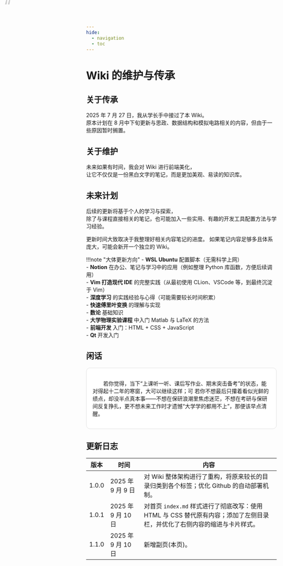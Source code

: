 ```yaml
---
hide:
  - navigation
  - toc
---
```


# Wiki 的维护与传承

## 关于传承
2025 年 7 月 27 日，我从学长手中接过了本 Wiki。  
原本计划在 8 月中下旬更新与思政、数据结构和模拟电路相关的内容，但由于一些原因暂时搁置。  

## 关于维护
未来如果有时间，我会对 Wiki 进行前端美化，  
让它不仅仅是一份黑白文字的笔记，而是更加美观、易读的知识库。  

## 未来计划
后续的更新将基于个人的学习与探索，  
除了与课程直接相关的笔记，也可能加入一些实用、有趣的开发工具配置方法与学习经验。  

更新时间大致取决于我整理好相关内容笔记的进度。 
如果笔记内容足够多且体系庞大，可能会新开一个独立的 Wiki。  

!!!note "大体更新方向"
    - **WSL Ubuntu** 配置脚本（无需科学上网）  
    - **Notion** 在办公、笔记与学习中的应用（例如整理 Python 库函数，方便后续调用）  
    - **Vim 打造现代 IDE** 的完整实践（从最初使用 CLion、VSCode 等，到最终沉淀于 Vim）  
    - **深度学习** 的实践经验与心得（可能需要较长时间积累）  
    - **快速傅里叶变换** 的理解与实现  
    - **数论** 基础知识  
    - **大学物理实验课程** 中入门 Matlab 与 LaTeX 的方法  
    - **前端开发** 入门：HTML + CSS + JavaScript  
    - **Qt** 开发入门  

## 闲话

<style>
:root {
    --primary-color: #333;      /* 主色：深灰，用于标题、强调 */
    --accent-color: #666;       /* 辅助色：中灰 */
    --background-color: #fff;   /* 背景色：白色 */
    --text-color: #333;         /* 正文文字颜色 */
    --border-color: #e0e0e0;    /* 边框/分隔线颜色 */
    --hover-bg: #f5f5f5;        /* 悬停背景 */
    --shadow: rgba(0,0,0,0.08);  /* 阴影：浅黑 */
}
    .card {
        background: var(--background-color);
        border: 1px solid var(--border-color);
        border-radius: 10px;
        padding: 16px;
        margin: 12px 0;
        transition: all 0.25s ease;
    }
    .card:hover {
        transform: translateY(-4px);
        box-shadow: 0 6px 16px var(--shadow);
    }
    .card::before {
        content: "“";
        font-size: 3em;
        color: #ccc;
        position: absolute;
        left: 10px;
        top: -10px;
    }
</style>

<div class="card">
    <p style="text-indent: 2em;">若你觉得，当下“上课听一听、课后写作业、期末突击备考”的状态，能对得起十二年的寒窗，大可以继续这样；可 若你不想最后只攥着看似光鲜的绩点，却没半点真本事——不想在保研浪潮里焦虑迷茫，不想在考研与保研间反复挣扎，更不想未来工作时才遗憾“大学学的都用不上”，那便该早点清醒。</p>
</div>

## 更新日志
| 版本 | 时间 | 内容 | 
| ---- | ---- | ---- |
| 1.0.0 |2025 年 9 月 9 日 | 对 Wiki 整体架构进行了重构，将原来较长的目录归类到各个标签；优化 Github 的自动部署机制。 | 
| 1.0.1 | 2025 年 9 月 10 日 | 对首页 `index.md` 样式进行了彻底改写：使用 HTML 与 CSS 替代原有内容；添加了左侧目录栏，并优化了右侧内容的缩进与卡片样式。 |
| 1.1.0 | 2025 年 9 月 10 日 | 新增副页(本页)。 |

